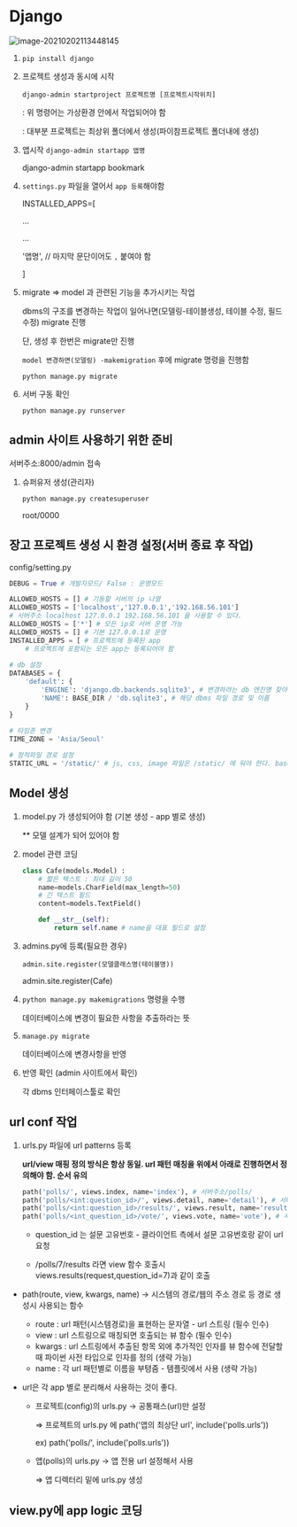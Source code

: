 # Django

![image-20210202113448145](md-images/image-20210202113448145.png)

1. `pip install django`

2. 프로젝트 생성과 동시에 시작

   `django-admin startproject 프로젝트명 [프로젝트시작위치] `

   : 위 명령어는 가상환경 안에서 작업되어야 함

   : 대부분 프로젝트는 최상위 폴더에서 생성(파이참프로젝트 폴더내에 생성)

3. 앱시작 `django-admin startapp 앱명`

   django-admin startapp bookmark

4. `settings.py` 파일을 열어서 `app 등록`해야함

   INSTALLED_APPS=[

   ...

   ...

   '앱명',    // 마지막 문단이어도 `,` 붙여야 함

   ]

5. migrate => model 과 관련된 기능을 추가시키는 작업

   dbms의 구조를 변경하는 작업이 일어나면(모델링-테이블생성, 테이블 수정, 필드수정) migrate 진행

   단, 생성 후 한번은 migrate만 진행

   `model 변경하면(모델링) -makemigration` 후에 migrate 명령을 진행함

   `python manage.py migrate`

6. 서버 구동 확인

   `python manage.py runserver`



## admin 사이트 사용하기 위한 준비

서버주소:8000/admin 접속

1. 슈퍼유저 생성(관리자)

   `python manage.py createsuperuser`

   root/0000

   

## 장고 프로젝트 생성 시 환경 설정(서버 종료 후 작업)

config/setting.py

```python
DEBUG = True # 개발자모드/ False : 운영모드

ALLOWED_HOSTS = [] # 기동할 서버의 ip 나열
ALLOWED_HOSTS = ['localhost','127.0.0.1','192.168.56.101']
# 서버주소 localhost 127.0.0.1 192.168.56.101 을 사용할 수 있다.
ALLOWED_HOSTS = ['*'] # 모든 ip로 서버 운영 가능
ALLOWED_HOSTS = [] # 기본 127.0.0.1로 운영
INSTALLED_APPS = [ # 프로젝트에 등록된 app
    # 프로젝트에 포함되는 모든 app는 등록되어야 함
    
# db 설정
DATABASES = {
    'default': {
        'ENGINE': 'django.db.backends.sqlite3', # 변경하려는 db 엔진명 찾아서 기록
        'NAME': BASE_DIR / 'db.sqlite3', # 해당 dbms 파일 경로 및 이름
    }
}
    
# 타임존 변경
TIME_ZONE = 'Asia/Seoul'

# 정적파일 경로 설정    
STATIC_URL = '/static/' # js, css, image 파일은 /static/ 에 둬야 한다. base_dir 밑에 static 폴더 생성해야 함
```



## Model 생성

1. model.py 가 생성되어야 함 (기본 생성 - app 별로 생성)

   ** 모델 설계가 되어 있어야 함

2. model 관련 코딩

   ```python
   class Cafe(models.Model) :
       # 짧은 텍스트 : 최대 길이 50
       name=models.CharField(max_length=50)
       # 긴 텍스트 필드
       content=models.TextField()
   
       def __str__(self):
           return self.name # name을 대표 필드로 설정
   ```

   

3. admins.py에 등록(필요한 경우)

   `admin.site.register(모델클래스명(테이블명))`

   admin.site.register(Cafe)

4. `python manage.py makemigrations` 명령을 수행

   데이터베이스에 변경이 필요한 사항을 추출하라는 뜻

5. `manage.py migrate`

   데이터베이스에 변경사항을 반영

6. 반영 확인 (admin 사이트에서 확인)

   각 dbms 인터페이스툴로 확인



## url conf 작업

1. urls.py 파일에 url patterns 등록

   **url/view 매핑 정의 방식은 항상 동일. url 패턴 매칭을 위에서 아래로 진행하면서 정의해야 함. 순서 유의**

   ```python
   path('polls/', views.index, name='index'), # 서버주소/polls/
   path('polls/<int:question_id>/', views.detail, name='detail'), # 서버주소/polls/5
   path('polls/<int:question_id>/results/', views.result, name='results'), # 서버주소/polls/5/results
   path('polls/<int_question_id>/vote/', views.vote, name='vote'), # 서버주소/polls/5/vote
   ```

   * question_id 는 설문 고유번호 - 클라이언트 측에서 설문 고유번호랑 같이 url 요청

   * /polls/7/results 라면 view 함수 호출시 views.results(request,question_id=7)과 같이 호출

     

* path(route, view, kwargs, name) → 시스템의 경로/웹의 주소 경로 등 경로 생성시 사용되는 함수
  * route : url 패턴(시스템경로)을 표현하는 문자열 - url 스트링 (필수 인수)
  * view : url 스트링으로 매칭되면 호출되는 뷰 함수 (필수 인수)
  * kwargs : url 스트링에서 추출된 항목 외에 추가적인 인자를 뷰 함수에 전달할 때 파이썬 사전 타입으로 인자를 정의 (생략 가능)
  * name : 각 url 패턴별로 이름을 부텽줌 - 템플릿에서 사용 (생략 가능)

* url은 각 app 별로 분리해서 사용하는 것이 좋다.

  * 프로젝트(config)의 urls.py → 공통패스(url)만 설정

    ⇒ 프로젝트의 urls.py 에 path('앱의 최상단 url', include('polls.urls'))

    ex) path('polls/', include('polls.urls'))

  * 앱(polls)의 urls.py → 앱 전용 url 설정해서 사용

    ⇒ 앱 디렉터리 밑에 urls.py 생성

## view.py에 app logic 코딩


